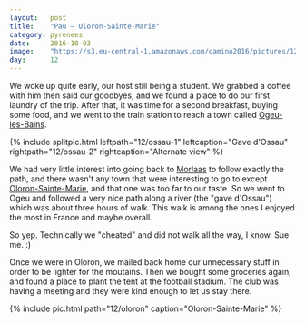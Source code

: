 ```yaml
---
layout:   post
title:    "Pau — Oloron-Sainte-Marie"
category: pyrenees
date:     2016-10-03
image:    "https://s3.eu-central-1.amazonaws.com/camino2016/pictures/12/oloron-thumb.jpg"
day:      12
---
```


We woke up quite early, our host still being a student. We grabbed a coffee with him then said our goodbyes, and we found a place to do our first laundry of the trip. After that, it was time for a second breakfast, buying some food, and we went to the train station to reach a town called [Ogeu-les-Bains](https://www.google.fr/maps/place/64680+Ogeu-les-Bains/@43.2286016,-0.488883,12z/data=!4m5!3m4!1s0xd57acbfe80ab4db:0x406651748139620!8m2!3d43.1470275!4d-0.5057144?hl=fr).

{% include splitpic.html leftpath="12/ossau-1" leftcaption="Gave d'Ossau" rightpath="12/ossau-2" rightcaption="Alternate view" %}

We had very little interest into going back to [Morlaas](https://www.google.fr/maps/place/64160+Morlaas/@43.3354855,-0.3075054,13z/data=!3m1!4b1!4m5!3m4!1s0xd563825957bf68f:0x406651748139720!8m2!3d43.3453032!4d-0.262658?hl=fr) to follow exactly the path, and there wasn't any town that were interesting to go to except [Oloron-Sainte-Marie](https://www.google.fr/maps/place/64400+Oloron-Sainte-Marie/@43.1758622,-0.5621602,13z/data=!4m5!3m4!1s0xd57aaacee6c8db9:0x406651748139610!8m2!3d43.1944141!4d-0.605278?hl=fr), and that one was too far to our taste. So we went to Ogeu and followed a very nice path along a river (the "gave d'Ossau") which was about three hours of walk. This walk is among the ones I enjoyed the most in France and maybe overall.

So yep. Technically we "cheated" and did not walk all the way, I know. Sue me. :)

Once we were in Oloron, we mailed back home our unnecessary stuff in order to be lighter for the moutains. Then we bought some groceries again, and found a place to plant the tent at the football stadium. The club was having a meeting and they were kind enough to let us stay there.

{% include pic.html path="12/oloron" caption="Oloron-Sainte-Marie" %}
